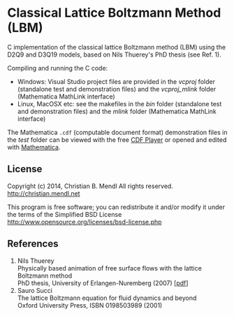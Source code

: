 Classical Lattice Boltzmann Method (LBM)
========================================

C implementation of the classical lattice Boltzmann method (LBM) using the D2Q9 and D3Q19 models, based on Nils Thuerey's PhD thesis (see Ref. 1).

Compiling and running the C code:
- Windows: Visual Studio project files are provided in the *vcproj* folder (standalone test and demonstration files) and the *vcproj_mlink* folder (Mathematica MathLink interface)
- Linux, MacOSX etc: see the makefiles in the *bin* folder (standalone test and demonstration files) and the *mlink* folder (Mathematica MathLink interface)

The Mathematica `.cdf` (computable document format) demonstration files in the *test* folder can be viewed
with the free [CDF Player](http://www.wolfram.com/cdf-player) or opened and edited with [Mathematica](http://www.wolfram.com/mathematica).

License
-------
Copyright (c) 2014, Christian B. Mendl
All rights reserved.
http://christian.mendl.net

This program is free software; you can redistribute it and/or
modify it under the terms of the Simplified BSD License
http://www.opensource.org/licenses/bsd-license.php


References
----------
1. Nils Thuerey  
   Physically based animation of free surface flows with the lattice Boltzmann method  
   PhD thesis, University of Erlangen-Nuremberg (2007) [[pdf](http://www.thuerey.de/ntoken/download/nthuerey_070313_phdthesis.pdf)]
2. Sauro Succi  
   The lattice Boltzmann equation for fluid dynamics and beyond  
   Oxford University Press, ISBN 0198503989 (2001)
